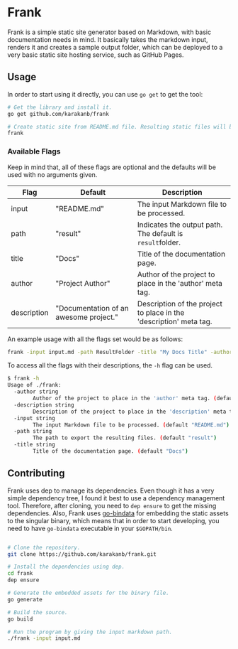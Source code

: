 # Frank

Frank is a simple static site generator based on Markdown, with basic documentation needs in mind. It basically takes the markdown input, renders it and creates a sample output folder, which can be deployed to a very basic static site hosting service, such as GitHub Pages.

## Usage

In order to start using it directly, you can use `go get` to get the tool:
```bash
# Get the library and install it.
go get github.com/karakanb/frank

# Create static site from README.md file. Resulting static files will be in result/ folder.
frank
```

### Available Flags

Keep in mind that, all of these flags are optional and the defaults will be used with no arguments given.

| Flag         | Default                                | Description                                                        |
|--------------|----------------------------------------|--------------------------------------------------------------------|
| input       | "README.md"                            | The input Markdown file to be processed.                           |
| path        | "result"                                 | Indicates the output path. The default is `result`folder.          |
| title       | "Docs"                                 | Title of the documentation page.                                   |
| author      | "Project Author"                       | Author of the project to place in the 'author' meta tag.           |
| description | "Documentation of an awesome project." | Description of the project to place in the 'description' meta tag. |

An example usage with all the flags set would be as follows:
```bash
frank -input input.md -path ResultFolder -title "My Docs Title" -author "Document Author" -description "Such an amazing project"
```

To access all the flags with their descriptions, the `-h` flag can be used.

```bash
$ frank -h
Usage of ./frank:
  -author string
    	Author of the project to place in the 'author' meta tag. (default "Project Author")
  -description string
    	Description of the project to place in the 'description' meta tag. (default "Documentation of an awesome project.")
  -input string
    	The input Markdown file to be processed. (default "README.md")
  -path string
    	The path to export the resulting files. (default "result")
  -title string
    	Title of the documentation page. (default "Docs")
```

## Contributing

Frank uses dep to manage its dependencies. Even though it has a very simple dependency tree, I found it best to use a dependency management tool. Therefore, after cloning, you need to `dep ensure` to get the missing dependencies. Also, Frank uses [go-bindata](https://github.com/jteeuwen/go-bindata) for embedding the static assets to the singular binary, which means that in order to start developing, you need to have `go-bindata` executable in your `$GOPATH/bin`.

```bash

# Clone the repository.
git clone https://github.com/karakanb/frank.git

# Install the dependencies using dep.
cd frank
dep ensure

# Generate the embedded assets for the binary file.
go generate

# Build the source.
go build

# Run the program by giving the input markdown path.
./frank -input input.md
```
